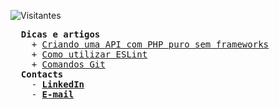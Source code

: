 ![Visitantes](https://komarev.com/ghpvc/?username=rafaelcitario&style=flat&color=yellow&label=🍪%20Visitas%20ao%20meu%20perfil%20este%20mês:%20%20%20)
<pre>
  <b>Dicas e artigos</b>
    + <a href="https://github.com/rafaelcitario/create-api-php/blob/master/README.md" target="_blank">Criando uma API com PHP puro sem frameworks</a>
    + <a href="https://github.com/rafaelcitario/como-usar-eslint/blob/master/README.MD" target="_blank">Como utilizar ESLint</a>
    + <a href="https://github.com/rafaelcitario/git-commands" target="_blank">Comandos Git</a>
  <b>Contacts</b>
    - <b><a href="https://linkedin.com/in/rafaelcitario" target="_blank">LinkedIn</a></b>
    - <b><a href="mailto:contato.rafaelgomes@outlook.com" target="_blank">E-mail</a></b>
</pre>
